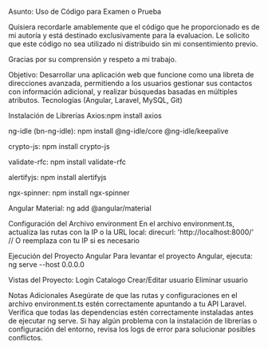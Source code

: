 
Asunto: Uso de Código para Examen o Prueba

Quisiera recordarle amablemente que el código que he proporcionado es de mi autoría y está destinado exclusivamente para la evaluacion. Le solicito que este código no sea utilizado ni distribuido sin mi consentimiento previo.

Gracias por su comprensión y respeto a mi trabajo.

Objetivo: 
Desarrollar una aplicación web que funcione como una libreta de direcciones 
avanzada, permitiendo a los usuarios gestionar sus contactos con información 
adicional, y realizar búsquedas basadas en múltiples atributos. Tecnologías 
(Angular, Laravel, MySQL, Git) 

Instalación de Librerías Axios:npm install axios

ng-idle (bn-ng-idle): npm install @ng-idle/core @ng-idle/keepalive

crypto-js: npm install crypto-js

validate-rfc: npm install validate-rfc

alertifyjs: npm install alertifyjs

ngx-spinner: npm install ngx-spinner

Angular Material: ng add @angular/material

Configuración del Archivo environment En el archivo environment.ts, actualiza las rutas con la IP o la URL local: direcurl: 'http://localhost:8000/' // O reemplaza con tu IP si es necesario

 Ejecución del Proyecto Angular Para levantar el proyecto Angular, ejecuta: ng serve --host 0.0.0.0

Vistas del Proyecto:
Login
Catalogo
Crear/Editar usuario
Eliminar usuario

 Notas Adicionales Asegúrate de que las rutas y configuraciones en el archivo environment.ts estén correctamente apuntando a tu API Laravel. Verifica que todas las dependencias estén correctamente instaladas antes de ejecutar ng serve. Si hay algún problema con la instalación de librerías o configuración del entorno, revisa los logs de error para solucionar posibles conflictos.